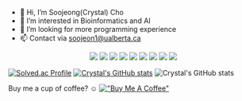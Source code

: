 - 👋 Hi, I’m Soojeong(Crystal) Cho
- 👀 I’m interested in Bioinformatics and AI
- 💞️ I’m looking for more programming experience
- 📫 Contact via soojeon1@ualberta.ca

<!---
crystal11111/crystal11111 is a ✨ special ✨ repository because its `README.md` (this file) appears on your GitHub profile.
You can click the Preview link to take a look at your changes.
--->
<div align="center">
	<img src="https://img.shields.io/badge/Python-3776AB?style=flat&logo=Python&logoColor=white" />
	<img src="https://img.shields.io/badge/C-A8B9CC?style=flat&logo=C&logoColor=white" />
	<img src="https://img.shields.io/badge/Java-F7DF1E?style=flat&logo=Java&logoColor=white" />
	<img src="https://img.shields.io/badge/Kotlin-7F52FF?style=flat&logo=Kotlin&logoColor=white"/>
	<img src="https://img.shields.io/badge/HTML5-E34F26?style=flat&logo=HTML5&logoColor=white" />
	<img src="https://img.shields.io/badge/CSS3-1572B6?style=flat&logo=CSS3&logoColor=white" />
	<img src="https://img.shields.io/badge/JavaScript-F7DF1E?style=flat&logo=JavaScript&logoColor=white" />
	<img src="https://img.shields.io/badge/React-61DAFB?style=flat&logo=React&logoColor=white" />
	<img src="https://img.shields.io/badge/AndroidStudio-3DDC84?style=flat&logo=AndroidStudio&logoColor=white" />
</div>

[![Solved.ac Profile](http://mazassumnida.wtf/api/v2/generate_badge?boj=crystal031230)](https://solved.ac/crystal031230/)   [![Crystal's GitHub stats](https://github-readme-stats.vercel.app/api?username=crystal11111)](https://github.com/anuraghazra/github-readme-stats) ![Crystal's GitHub stats](https://github-readme-stats.vercel.app/api?username=crystal11111&count_private=true)

Buy me a cup of coffee? ☺
[!["Buy Me A Coffee"](https://www.buymeacoffee.com/assets/img/custom_images/orange_img.png)](https://www.buymeacoffee.com/crystal1230)

